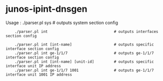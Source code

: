 junos-ipint-dnsgen
========================
Usage : ./parser.pl sys                              # outputs system section config 

        ./parser.pl int                              # outputs interfaces section config

        ./parser.pl int [int-name]                   # outputs specific interface section config
        ./parser.pl int ge-1/1/7                     # outputs ge-1/1/7 interface section config
        ./parser.pl int [int-name] [unit-id]         # outputs specific interface unit IP address
        ./parser.pl int ge-1/1/7 1001                # outputs ge-1/1/7 interface unit 1001 IP address

